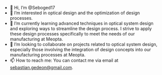 - 👋 Hi, I’m @Seboged17
- 👀 I’m interested in optical design and the optimization of design processes.
- 🌱 I’m currently learning advanced techniques in optical system design and exploring ways to streamline the design process. I strive to apply these design processes specifically to meet the needs of our manufacturing at Meopta.
- 💞️ I’m looking to collaborate on projects related to optical system design, especially those involving the integration of design concepts into our manufacturing processes at Meopta.
- 📫 How to reach me: You can contact me via email at sebastian.gedeon@gmail.com.

<!---
Seboged17/Seboged17 is a ✨ special ✨ repository because its `README.md` (this file) appears on your GitHub profile.
You can click the Preview link to take a look at your changes.
--->
